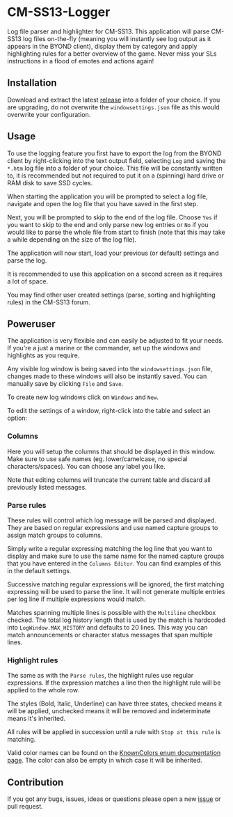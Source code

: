 # CM-SS13-Logger
Log file parser and highlighter for CM-SS13. This application will parse CM-SS13 log files on-the-fly (meaning you will instantly see log output as it appears in the BYOND client), display them by category and apply highlighting rules for a better overview of the game. Never miss your SLs instructions in a flood of emotes and actions again!

## Installation
Download and extract the latest [release](https://github.com/Gachl/CM-SS13-Logger/releases) into a folder of your choice. If you are upgrading, do not overwrite the `windowsettings.json` file as this would overwrite your configuration.

## Usage
To use the logging feature you first have to export the log from the BYOND client by right-clicking into the text output field, selecting `Log` and saving the `*.htm` log file into a folder of your choice. This file will be constantly written to, it is recommended but not required to put it on a (spinning) hard drive or RAM disk to save SSD cycles.

When starting the application you will be prompted to select a log file, navigate and open the log file that you have saved in the first step.

Next, you will be prompted to skip to the end of the log file. Choose `Yes` if you want to skip to the end and only parse new log entries or `No` if you would like to parse the whole file from start to finish (note that this may take a while depending on the size of the log file).

The application will now start, load your previous (or default) settings and parse the log.

It is recommended to use this application on a second screen as it requires a lot of space.

You may find other user created settings (parse, sorting and highlighting rules) in the CM-SS13 forum.

## Poweruser
The application is very flexible and can easily be adjusted to fit your needs. If you're a just a marine or the commander, set up the windows and highlights as you require.

Any visible log window is being saved into the `windowsettings.json` file, changes made to these windows will also be instantly saved. You can manually save by clicking `File` and `Save`.

To create new log windows click on `Windows` and `New`.

To edit the settings of a window, right-click into the table and select an option:

### Columns
Here you will setup the columns that should be displayed in this window. Make sure to use safe names (eg. lower/camelcase, no special characters/spaces). You can choose any label you like.

Note that editing columns will truncate the current table and discard all previously listed messages.

### Parse rules
These rules will control which log message will be parsed and displayed. They are based on regular expressions and use named capture groups to assign match groups to columns.

Simply write a regular expressing matching the log line that you want to display and make sure to use the same name for the named capture groups that you have entered in the `Columns Editor`. You can find examples of this in the default settings.

Successive matching regular expressions will be ignored, the first matching expressing will be used to parse the line. It will not generate multiple entries per log line if multiple expressions would match.

Matches spanning multiple lines is possible with the `Multiline` checkbox checked. The total log history length that is used by the match is hardcoded into `LogWindow.MAX_HISTORY` and defaults to 20 lines. This way you can match announcements or character status messages that span multiple lines.

### Highlight rules
The same as with the `Parse rules`, the highlight rules use regular expressions. If the expression matches a line then the highlight rule will be applied to the whole row.

The styles (Bold, Italic, Underline) can have three states, checked means it will be applied, unchecked means it will be removed and indeterminate means it's inherited.

All rules will be applied in succession until a rule with `Stop at this rule` is matching.

Valid color names can be found on the [KnownColors enum documentation page](https://docs.microsoft.com/en-us/dotnet/api/system.drawing.knowncolor). The color can also be empty in which case it will be inherited.

## Contribution
If you got any bugs, issues, ideas or questions please open a new [issue](https://github.com/Gachl/CM-SS13-Logger/issues) or pull request.
